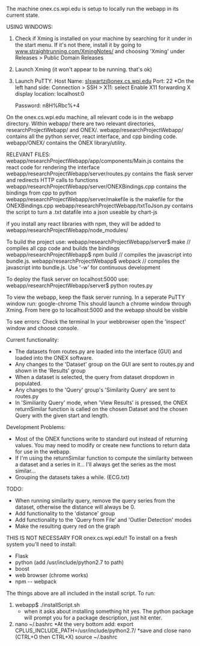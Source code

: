 The machine onex.cs.wpi.edu is setup to locally run the webapp in its current state.

USING WINDOWS:
1.	Check if Xming is installed on your machine by searching for it under in the start menu.
	If it's not there, install it by going to www.straightrunning.com/XmingNotes/ and choosing 'Xming' under Releases > Public Domain Releases
2.	Launch Xming (it won't appear to be running. that's ok)
3.	Launch PuTTY.
	Host Name: slswartz@onex.cs.wpi.edu
	Port: 22
	*On the left hand side: Connection > SSH > X11:
	select Enable X11 forwarding
	X display location: localhost:0

	Password: n8H%Rbc%+4

On the onex.cs.wpi.edu machine, all relevant code is in the webapp directory. Within webapp/ there are two relevant directories, researchProjectWebapp/ and ONEX/.
webapp/researchProjectWebapp/ contains all the python server, react interface, and cpp binding code. 
webapp/ONEX/ contains the ONEX library/utility. 

RELEVANT FILES:
webapp/researchProjectWebapp/app/components/Main.js contains the react code for rendering the interface
webapp/researchProjectWebapp/server/routes.py contains the flask server and redirects HTTP calls to functions
webapp/researchProjectWebapp/server/ONEXBindings.cpp contains the bindings from cpp to python
webapp/researchProjectWebapp/server/makefile is the makefile for the ONEXBindings.cpp
webapp/researchProjectWebapp/txtToJson.py contains the script to turn a .txt datafile into a json useable by chart-js

if you install any react libraries with npm, they will be added to webapp/researchProjectWebapp/node_modules/

To build the project use:
webapp/researchProjectWebapp/server$ make // compiles all cpp code and builds the bindings
webapp/researchProjectWebapp$ npm build // compiles the javascript into bundle.js.
webapp/researchProjectWebapp$ webpack // compiles the javascript into bundle.js. Use '-w' for continuous development

To deploy the flask server on localhost:5000 use:
webapp/researchProjectWebapp/server$ python routes.py

To view the webapp, keep the flask server running. In a seperate PuTTY window run:
google-chrome
This should launch a chrome window through Xming. From here go to localhost:5000 and the webapp should be visible

To see errors:
Check the terminal
In your webbrowser open the 'inspect' window and choose console.



Current functionality:
- The datasets from routes.py are loaded into the interface (GUI) and loaded into the ONEX software.
- Any changes to the 'Dataset' group on the GUI are sent to routes.py and shown in the 'Results' group
- When a dataset is selected, the query from dataset dropdown in populated.
- Any changes to the 'Query' group's 'Similarity Query' are sent to routes.py
- In 'Similiarity Query' mode, when 'View Results' is pressed, the ONEX returnSimilar function is called on the chosen Dataset and the chosen Query with the given start and length.

Development Problems:
- Most of the ONEX functions write to standard out instead of returning values. You may need to modify or create new functions to return data for use in the webapp.
- If I'm using the returnSimilar function to compute the similarity between a dataset and a series in it... I'll always get the series as the most similar...
- Grouping the datasets takes a while. (ECG.txt)

TODO:
- When running similarity query, remove the query series from the dataset, otherwise the distance will always be 0.
- Add functionality to the 'distance' group
- Add functionality to the 'Query from File' and 'Outlier Detection' modes
- Make the resulting query red on the graph



THIS IS NOT NECESSARY FOR onex.cs.wpi.edu!!
To install on a fresh system you'll need to install:
- Flask
- python (add /usr/include/python2.7 to path)
- boost
- web browser (chrome works)
- npm
-- webpack

The things above are all included in the install script. To run:
1.	webapp$ ./installScript.sh
	* when it asks about installing something hit yes. The python package will prompt you for a package description, just hit enter.
2.	nano ~/.bashrc
	*At the very bottom add:
	export CPLUS_INCLUDE_PATH=/usr/include/python2.7/
	*save and close nano (CTRL+O then CTRL+X)
	source ~/.bashrc
